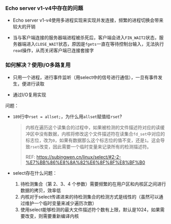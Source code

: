### Echo server v1-v4中存在的问题

- Echo server v1-v4使用多进程实现来实现并发连接，频繁的进程切换会带来较大的开销

- 当与客户端连接的服务器端进程被杀死后，客户端会进入`FIN_WAIT2`状态，服务器端进入`CLOSE_WAIT`状态，原因是`fgets`一直在等待控制台输入，无法执行`read`操作，从而关闭客户端已连接套接字

### 如何解决？使用I/O多路复用

- 只用一个进程，进行事件监听（用select中的信号进行通信），一旦有事件发生，便进行读取

- 通过I/O复用实现


问题：

- `189`行中`rset = allset;`，为什么用`allset`赋值给`rset`?
  > 内核在遍历这个读集合的过程中，如果被检测的文件描述符对应的读缓冲区中没有数据，内核将修改这个文件描述符在读集合`fd_set`中对应的标志位，改为`0`，如果有数据那么这个标志位的值不变，还是`1`。这会导致`rset`改变，因此需要一个临时变量来记录所有的检测描述符。
  >
  > REF: https://subingwen.cn/linux/select/#2-2-%E7%BB%86%E8%8A%82%E6%8F%8F%E8%BF%B0


- select存在什么问题：
  1. 待检测集合（第 2、3、4 个参数）需要频繁的在用户区和内核区之间进行数据的拷贝，效率低
  2. 内核对于select传递进来的待检测集合的检测方式是线性的（虽然可以通过维护一个临时变量来减少遍历次数）
  3. 使用select能够检测的最大文件描述符个数有上限，默认是1024，如果需要改变，则需要重新编译内核